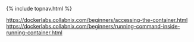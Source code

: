 {% include topnav.html %}

https://dockerlabs.collabnix.com/beginners/accessing-the-container.html
https://dockerlabs.collabnix.com/beginners/running-command-inside-running-container.html

